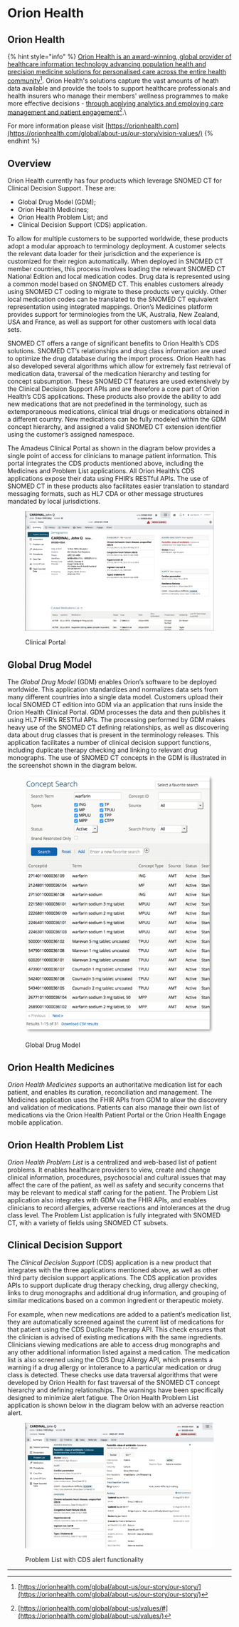# Orion Health

## Orion Health

{% hint style="info" %}
[Orion Health is an award-winning, global provider of healthcare information technology advancing population health and precision medicine solutions for personalised care across the entire health community](#user-content-fn-1)[^1]. Orion Health's solutions capture the vast amounts of heath data available and provide the tools to support healthcare professionals and health insurers who manage their members' wellness programmes to make more effective decisions - [through applying analytics and employing care management and patient engagement](#user-content-fn-2)[^2].\


For more information please visit [https://orionhealth.com](https://orionhealth.com/global/about-us/our-story/vision-values/)
{% endhint %}

## Overview

Orion Health currently has four products which leverage SNOMED CT for Clinical Decision Support. These are:

* Global Drug Model (GDM);
* Orion Health Medicines;
* Orion Health Problem List; and
* Clinical Decision Support (CDS) application.

To allow for multiple customers to be supported worldwide, these products adopt a modular approach to terminology deployment. A customer selects the relevant data loader for their jurisdiction and the experience is customized for their region automatically. When deployed in SNOMED CT member countries, this process involves loading the relevant SNOMED CT National Edition and local medication codes. Drug data is represented using a common model based on SNOMED CT. This enables customers already using SNOMED CT coding to migrate to these products very quickly. Other local medication codes can be translated to the SNOMED CT equivalent representation using integrated mappings. Orion’s Medicines platform provides support for terminologies from the UK, Australia, New Zealand, USA and France, as well as support for other customers with local data sets.

SNOMED CT offers a range of significant benefits to Orion Health’s CDS solutions. SNOMED CT’s relationships and drug class information are used to optimize the drug database during the import process. Orion Health has also developed several algorithms which allow for extremely fast retrieval of medication data, traversal of the medication hierarchy and testing for concept subsumption. These SNOMED CT features are used extensively by the Clinical Decision Support APIs and are therefore a core part of Orion Health’s CDS applications. These products also provide the ability to add new medications that are not predefined in the terminology, such as extemporaneous medications, clinical trial drugs or medications obtained in a different country. New medications can be fully modeled within the GDM concept hierarchy, and assigned a valid SNOMED CT extension identifier using the customer’s assigned namespace.

The Amadeus Clinical Portal as shown in the diagram below provides a single point of access for clinicians to manage patient information. This portal integrates the CDS products mentioned above, including the Medicines and Problem List applications. All Orion Health’s CDS applications expose their data using FHIR’s RESTful APIs. The use of SNOMED CT in these products also facilitates easier translation to standard messaging formats, such as HL7 CDA or other message structures mandated by local jurisdictions.

<figure><img src="../../images/123897713.png" alt=""><figcaption><p>Clinical Portal</p></figcaption></figure>

## Global Drug Model

The _Global Drug Model_ (GDM) enables Orion’s software to be deployed worldwide. This application standardizes and normalizes data sets from many different countries into a single data model. Customers upload their local SNOMED CT edition into GDM via an application that runs inside the Orion Health Clinical Portal. GDM processes the data and then publishes it using HL7 FHIR’s RESTful APIs. The processing performed by GDM makes heavy use of the SNOMED CT defining relationships, as well as discovering data about drug classes that is present in the terminology releases. This application facilitates a number of clinical decision support functions, including duplicate therapy checking and linking to relevant drug monographs. The use of SNOMED CT concepts in the GDM is illustrated in the screenshot shown in the diagram below.

<figure><img src="../../images/123897708.png" alt=""><figcaption><p>Global Drug Model</p></figcaption></figure>

## Orion Health Medicines

_Orion Health Medicines_ supports an authoritative medication list for each patient, and enables its curation, reconciliation and management. The Medicines application uses the FHIR APIs from GDM to allow the discovery and validation of medications. Patients can also manage their own list of medications via the Orion Health Patient Portal or the Orion Health Engage mobile application.

## Orion Health Problem List

_Orion Health Problem List_ is a centralized and web-based list of patient problems. It enables healthcare providers to view, create and change clinical information, procedures, psychosocial and cultural issues that may affect the care of the patient, as well as safety and security concerns that may be relevant to medical staff caring for the patient. The Problem List application also integrates with GDM via the FHIR APIs, and enables clinicians to record allergies, adverse reactions and intolerances at the drug class level. The Problem List application is fully integrated with SNOMED CT, with a variety of fields using SNOMED CT subsets.

## Clinical Decision Support

The _Clinical Decision Support_ (CDS) application is a new product that integrates with the three applications mentioned above, as well as other third party decision support applications. The CDS application provides APIs to support duplicate drug therapy checking, drug allergy checking, links to drug monographs and additional drug information, and grouping of similar medications based on a common ingredient or therapeutic moiety.

For example, when new medications are added to a patient’s medication list, they are automatically screened against the current list of medications for that patient using the CDS Duplicate Therapy API. This check ensures that the clinician is advised of existing medications with the same ingredients. Clinicians viewing medications are able to access drug monographs and any other additional information listed against a medication. The medication list is also screened using the CDS Drug Allergy API, which presents a warning if a drug allergy or intolerance to a particular medication or drug class is detected. These checks use data traversal algorithms that were developed by Orion Health for fast traversal of the SNOMED CT concept hierarchy and defining relationships. The warnings have been specifically designed to minimize alert fatigue. The Orion Health Problem List application is shown below in the diagram below with an adverse reaction alert.

<figure><img src="../../images/123897711.png" alt=""><figcaption><p>Problem List with CDS alert functionality</p></figcaption></figure>

***

[^1]: [https://orionhealth.com/global/about-us/our-story/our-story/](https://orionhealth.com/global/about-us/our-story/our-story/)

[^2]: [https://orionhealth.com/global/about-us/values/#](https://orionhealth.com/global/about-us/values/)
